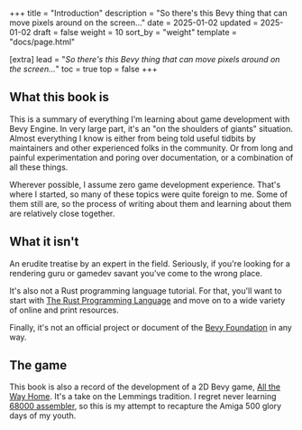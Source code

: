 +++
title = "Introduction"
description = "So there's this Bevy thing that can move pixels around on the screen..."
date = 2025-01-02
updated = 2025-01-02
draft = false
weight = 10
sort_by = "weight"
template = "docs/page.html"

[extra]
lead = "<em>So there's this Bevy thing that can move pixels around on the screen...</em>"
toc = true
top = false
+++

## What this book is

This is a summary of everything I'm learning about game development with Bevy Engine. In very large
part, it's an "on the shoulders of giants" situation. Almost everything I know is either from being
told useful tidbits by maintainers and other experienced folks in the community. Or from long and
painful experimentation and poring over documentation, or a combination of all these things.

Wherever possible, I assume zero game development experience. That's where I started, so many of
these topics were quite foreign to me. Some of them still are, so the process of writing about them
and learning about them are relatively close together.

## What it isn't

An erudite treatise by an expert in the field. Seriously, if you're looking for a rendering guru or
gamedev savant you've come to the wrong place.

It's also not a Rust programming language tutorial. For that, you'll want to start with [The Rust
Programming Language](https://doc.rust-lang.org/book/) and move on to a wide variety of online and
print resources.

Finally, it's not an official project or document of the [Bevy
Foundation](https://bevyengine.org/foundation/) in any way.

## The game

This book is also a record of the development of a 2D Bevy game, [All the Way Home](https://github.com/eloquentgeek/all-the-way-home). It's a take on the Lemmings tradition. I regret never learning [68000 assembler](https://en.wikipedia.org/wiki/Motorola_68000), so this is my attempt to recapture the Amiga 500 glory days of my youth.
